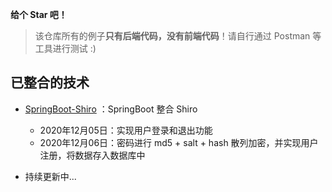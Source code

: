 
**给个 Star 吧！**

> 该仓库所有的例子**只有后端代码，没有前端代码**！请自行通过 Postman 等工具进行测试 :)

## 已整合的技术

- [SpringBoot-Shiro](https://github.com/weizujie/SpringBoot-Example/tree/main/SpringBoot-Shiro) ：SpringBoot 整合 Shiro
    - 2020年12月05日：实现用户登录和退出功能
    - 2020年12月06日：密码进行 md5 + salt + hash 散列加密，并实现用户注册，将数据存入数据库中
    
- 持续更新中...
